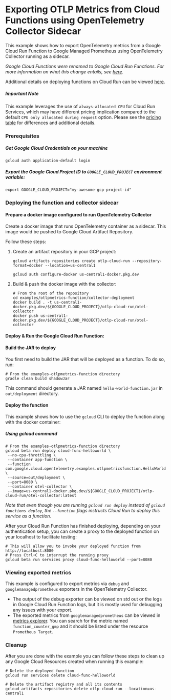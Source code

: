 # Exporting OTLP Metrics from Cloud Functions using OpenTelemetry Collector Sidecar

This example shows how to export OpenTelemetry metrics from a Google Cloud Run Function
to Google Managed Prometheus using OpenTelemetry Collector running as a sidecar.

*Google Cloud Functions were renamed to Google Cloud Run Functions. For more information on what this change entails, see [here](https://cloud.google.com/blog/products/serverless/google-cloud-functions-is-now-cloud-run-functions).* 

Additional details on deploying functions on Cloud Run can be viewed [here](https://cloud.google.com/run/docs/deploy-functions).

##### Important Note
This example leverages the use of `always-allocated CPU` for Cloud Run Services, which may have different pricing implication compared to the default `CPU only allocated during request` option.
Please see the [pricing table](https://cloud.google.com/run/pricing#tables) for differences and additional details.

### Prerequisites

##### Get Google Cloud Credentials on your machine

```shell
gcloud auth application-default login
```

##### Export the Google Cloud Project ID to `GOOGLE_CLOUD_PROJECT` environment variable:

```shell
export GOOGLE_CLOUD_PROJECT="my-awesome-gcp-project-id"
```

### Deploying the function and collector sidecar

#### Prepare a docker image configured to run OpenTelemetry Collector

Create a docker image that runs OpenTelemetry container as a sidecar. This image would be pushed to Google Cloud Artifact Repository.

Follow these steps:

1. Create an artifact repository in your GCP project:
   ```shell
   gcloud artifacts repositories create otlp-cloud-run --repository-format=docker --location=us-central1
   
   gcloud auth configure-docker us-central1-docker.pkg.dev
   ```
2. Build & push the docker image with the collector:
   ```shell
   # From the root of the repository
   cd examples/otlpmetrics-function/collector-deployment
   docker build . -t us-central1-docker.pkg.dev/${GOOGLE_CLOUD_PROJECT}/otlp-cloud-run/otel-collector
   docker push us-central1-docker.pkg.dev/${GOOGLE_CLOUD_PROJECT}/otlp-cloud-run/otel-collector
   ```

#### Deploy & Run the Google Cloud Run Function:

#### Build the JAR to deploy

You first need to build the JAR that will be deployed as a function. To do so, run: 

```shell
# From the examples-otlpmetrics-function directory
gradle clean build shadowJar
```
This command should generate a JAR named `hello-world-function.jar` in `out/deployment` directory.

#### Deploy the function
This example shows how to use the `gcloud` CLI to deploy the function along with the docker container:

##### Using gcloud command

```shell
# From the examples-otlpmetrics-function directory
gcloud beta run deploy cloud-func-helloworld \
 --no-cpu-throttling \
 --container app-function \
 --function com.google.cloud.opentelemetry.examples.otlpmetricsfunction.HelloWorld \
 --source=out/deployment \
 --port=8080 \
 --container otel-collector \
 --image=us-central1-docker.pkg.dev/${GOOGLE_CLOUD_PROJECT}/otlp-cloud-run/otel-collector:latest
```
*Note that even though you are running `gcloud run deploy` instead of `gcloud functions deploy`, the `--function` flags instructs Cloud Run to deploy this service as a function.*

After your Cloud Run Function has finished deploying, depending on your authentication setup, you can create a proxy to the deployed function on your localhost to facilitate testing: 

```shell
# This will allow you to invoke your deployed function from http://localhost:8080
# Press Ctrl+C to interrupt the running proxy
gcloud beta run services proxy cloud-func-helloworld --port=8080
```

### Viewing exported metrics

This example is configured to export metrics via `debug` and `googlemanagedprometheus` exporters in the OpenTelemetry Collector.

 - The output of the debug exporter can be viewed on std out or the logs in Google Cloud Run Function logs, but it is mostly used for debugging any issues with your export.
 - The exported metrics from `googlemanagedprometheus` can be viewed in [metrics explorer](https://cloud.google.com/monitoring/charts/metrics-selector). You can search for the metric named `function_counter_gmp` and it should be listed under the resource `Prometheus Target`.

### Cleanup

After you are done with the example you can follow these steps to clean up any Google Cloud Resources created when running this example:

```shell
# Delete the deployed function
gcloud run services delete cloud-func-helloworld

# Delete the artifact registry and all its contents
gcloud artifacts repositories delete otlp-cloud-run --location=us-central1
```
